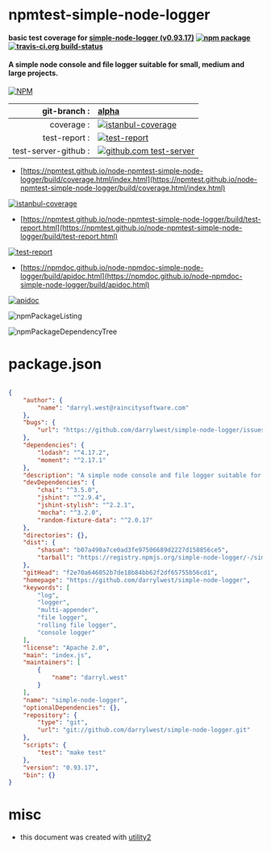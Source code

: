 # npmtest-simple-node-logger

#### basic test coverage for  [simple-node-logger (v0.93.17)](https://github.com/darrylwest/simple-node-logger)  [![npm package](https://img.shields.io/npm/v/npmtest-simple-node-logger.svg?style=flat-square)](https://www.npmjs.org/package/npmtest-simple-node-logger) [![travis-ci.org build-status](https://api.travis-ci.org/npmtest/node-npmtest-simple-node-logger.svg)](https://travis-ci.org/npmtest/node-npmtest-simple-node-logger)

#### A simple node console and file logger suitable for small, medium and large projects.

[![NPM](https://nodei.co/npm/simple-node-logger.png?downloads=true&downloadRank=true&stars=true)](https://www.npmjs.com/package/simple-node-logger)

| git-branch : | [alpha](https://github.com/npmtest/node-npmtest-simple-node-logger/tree/alpha)|
|--:|:--|
| coverage : | [![istanbul-coverage](https://npmtest.github.io/node-npmtest-simple-node-logger/build/coverage.badge.svg)](https://npmtest.github.io/node-npmtest-simple-node-logger/build/coverage.html/index.html)|
| test-report : | [![test-report](https://npmtest.github.io/node-npmtest-simple-node-logger/build/test-report.badge.svg)](https://npmtest.github.io/node-npmtest-simple-node-logger/build/test-report.html)|
| test-server-github : | [![github.com test-server](https://npmtest.github.io/node-npmtest-simple-node-logger/GitHub-Mark-32px.png)](https://npmtest.github.io/node-npmtest-simple-node-logger/build/app/index.html) | | build-artifacts : | [![build-artifacts](https://npmtest.github.io/node-npmtest-simple-node-logger/glyphicons_144_folder_open.png)](https://github.com/npmtest/node-npmtest-simple-node-logger/tree/gh-pages/build)|

- [https://npmtest.github.io/node-npmtest-simple-node-logger/build/coverage.html/index.html](https://npmtest.github.io/node-npmtest-simple-node-logger/build/coverage.html/index.html)

[![istanbul-coverage](https://npmtest.github.io/node-npmtest-simple-node-logger/build/screenCapture.buildCi.browser.%252Ftmp%252Fbuild%252Fcoverage.lib.html.png)](https://npmtest.github.io/node-npmtest-simple-node-logger/build/coverage.html/index.html)

- [https://npmtest.github.io/node-npmtest-simple-node-logger/build/test-report.html](https://npmtest.github.io/node-npmtest-simple-node-logger/build/test-report.html)

[![test-report](https://npmtest.github.io/node-npmtest-simple-node-logger/build/screenCapture.buildCi.browser.%252Ftmp%252Fbuild%252Ftest-report.html.png)](https://npmtest.github.io/node-npmtest-simple-node-logger/build/test-report.html)

- [https://npmdoc.github.io/node-npmdoc-simple-node-logger/build/apidoc.html](https://npmdoc.github.io/node-npmdoc-simple-node-logger/build/apidoc.html)

[![apidoc](https://npmdoc.github.io/node-npmdoc-simple-node-logger/build/screenCapture.buildCi.browser.%252Ftmp%252Fbuild%252Fapidoc.html.png)](https://npmdoc.github.io/node-npmdoc-simple-node-logger/build/apidoc.html)

![npmPackageListing](https://npmtest.github.io/node-npmtest-simple-node-logger/build/screenCapture.npmPackageListing.svg)

![npmPackageDependencyTree](https://npmtest.github.io/node-npmtest-simple-node-logger/build/screenCapture.npmPackageDependencyTree.svg)



# package.json

```json

{
    "author": {
        "name": "darryl.west@raincitysoftware.com"
    },
    "bugs": {
        "url": "https://github.com/darrylwest/simple-node-logger/issues"
    },
    "dependencies": {
        "lodash": "^4.17.2",
        "moment": "^2.17.1"
    },
    "description": "A simple node console and file logger suitable for small, medium and large projects.",
    "devDependencies": {
        "chai": "^3.5.0",
        "jshint": "^2.9.4",
        "jshint-stylish": "^2.2.1",
        "mocha": "^3.2.0",
        "random-fixture-data": "^2.0.17"
    },
    "directories": {},
    "dist": {
        "shasum": "b07a490a7ce0ad3fe97506689d2227d158856ce5",
        "tarball": "https://registry.npmjs.org/simple-node-logger/-/simple-node-logger-0.93.17.tgz"
    },
    "gitHead": "f2e70a646052b7de18b84bb62f2df65755b56cd1",
    "homepage": "https://github.com/darrylwest/simple-node-logger",
    "keywords": [
        "log",
        "logger",
        "multi-appender",
        "file logger",
        "rolling file logger",
        "console logger"
    ],
    "license": "Apache 2.0",
    "main": "index.js",
    "maintainers": [
        {
            "name": "darryl.west"
        }
    ],
    "name": "simple-node-logger",
    "optionalDependencies": {},
    "repository": {
        "type": "git",
        "url": "git://github.com/darrylwest/simple-node-logger.git"
    },
    "scripts": {
        "test": "make test"
    },
    "version": "0.93.17",
    "bin": {}
}
```



# misc
- this document was created with [utility2](https://github.com/kaizhu256/node-utility2)
